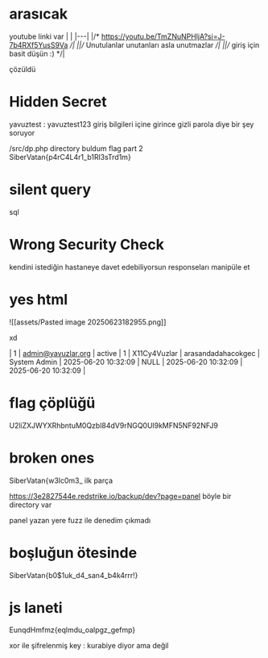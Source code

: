 #  arasıcak

youtube linki var
|   |
|---|
|/* https://youtu.be/TmZNuNPHljA?si=J-7b4RXf5YusS9Va */|
||/* Unutulanlar unutanları asla unutmazlar */|
||/* giriş için basit düşün :) */|

çözüldü 



# Hidden Secret

yavuztest : yavuztest123 giriş bilgileri
içine girince gizli parola diye bir şey soruyor 

/src/dp.php directory buldum
 flag part 2  SiberVatan{p4rC4L4r1_b1Rl3sTrd1m}

# silent query 

sql 

# Wrong Security Check

kendini istediğin hastaneye davet edebiliyorsun
responseları manipüle  et


# yes html 

![[assets/Pasted image 20250623182955.png]]


xd


| 1  | admin@yavuzlar.org | active   | 1        | X11Cy4Vuzlar | arasandadahacokgec | System Admin | 2025-06-20 10:32:09 | NULL       | 2025-06-20 10:32:09 | 2025-06-20 10:32:09 |






# flag çöplüğü 

U2liZXJWYXRhbntuM0Qzbl84dV9rNGQ0Ul9kMFN5NF92NFJ9





# broken ones 

SiberVatan{w3lc0m3_ ilk parça


https://3e2827544e.redstrike.io/backup/dev?page=panel böyle bir directory var 

panel yazan yere fuzz ile denedim çıkmadı


# boşluğun ötesinde 

SiberVatan{b0$1uk_d4_san4_b4k4rrr!}


# js laneti 


EunqdHmfmz{eqlmdu_oalpgz_gefmp}

xor ile şifrelenmiş 
key : kurabiye diyor ama değil 




